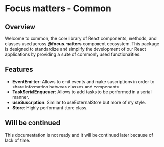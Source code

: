 # Focus matters - Common

## Overview

Welcome to common, the core library of React components, methods, and classes used across **@focus.matters** component ecosystem. This package is designed to standardize and simplify the development of our React applications by providing a suite of commonly used functionalities.

## Features

- **EventEmitter**: Allows to emit events and make suscriptions in order to share information between classes and components.
- **TaskSerialEnqueuer**: Allows to add tasks to be performed in a serial manner.
- **useSuscription**: Similar to useExternalStore but more of my style.
- **Store**: Highly performant store class.

## Will be continued

This documentation is not ready and it will be continued later because of lack of time.